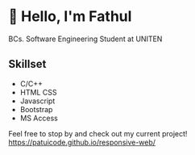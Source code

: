 # 👋 Hello, I'm Fathul  
BCs. Software Engineering Student at UNITEN

## Skillset

* C/C++
* HTML CSS
* Javascript
* Bootstrap
* MS Access

Feel free to stop by and check out my current project!
https://patuicode.github.io/responsive-web/

